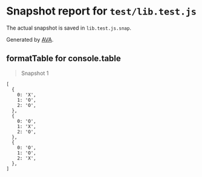 # Snapshot report for `test/lib.test.js`

The actual snapshot is saved in `lib.test.js.snap`.

Generated by [AVA](https://ava.li).

## formatTable for console.table

> Snapshot 1

    [
      {
        0: 'X',
        1: 'O',
        2: 'O',
      },
      {
        0: 'O',
        1: 'X',
        2: 'O',
      },
      {
        0: 'O',
        1: 'O',
        2: 'X',
      },
    ]
